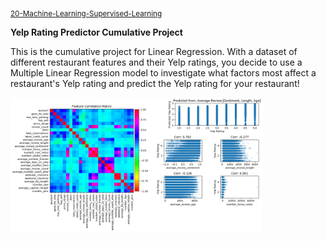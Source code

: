 <sub><a href="https://github.com/stefanm-git/Data-Science/tree/master/20-Machine-Learning-Supervised-Learning">20-Machine-Learning-Supervised-Learning</a></sub>

**Yelp Rating Predictor Cumulative Project**

This is the cumulative project for Linear Regression.
With a dataset of different restaurant features and their Yelp ratings, you decide to use a Multiple Linear Regression model to investigate what factors most affect a restaurant's Yelp rating and predict the Yelp rating for your restaurant!


<img src="yelp_regression_project.png" alt="img" width="80%">
